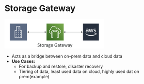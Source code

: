

# Storage Gateway
![image](../../img/Pasted_image_20240416123013.png)

- Acts as a bridge between on-prem data and cloud data
- **Use Cases:**
	- For backup and restore, disaster recovery
	- Tiering of data, least used data on cloud, highly used dat on prem(example)
